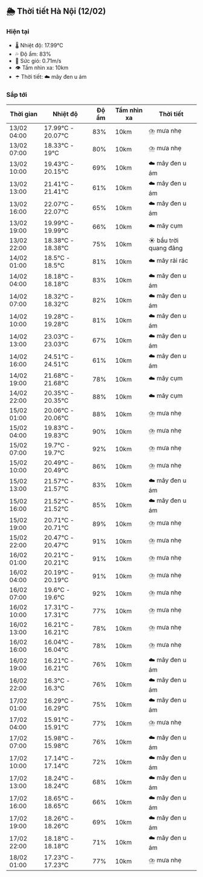 ## 🌦️ Thời tiết Hà Nội (12/02)

### Hiện tại

- 🌡️ Nhiệt độ: 17.99℃
- 💦 Độ ẩm: 83%
- 💨 Sức gió: 0.71m/s
- 👁️ Tầm nhìn xa: 10km
- ☂️ Thời tiết: ☁️ mây đen u ám

### Sắp tới

| Thời gian | Nhiệt độ | Độ ẩm | Tầm nhìn xa | Thời tiết |
| --- | --- | --- | --- | --- |
| 13/02 04:00 | 17.99℃ - 20.07℃ | 83% | 10km | ⛈️ mưa nhẹ |
| 13/02 07:00 | 18.33℃ - 19℃ | 80% | 10km | ⛈️ mưa nhẹ |
| 13/02 10:00 | 19.43℃ - 20.15℃ | 69% | 10km | ☁️ mây đen u ám |
| 13/02 13:00 | 21.41℃ - 21.41℃ | 61% | 10km | ☁️ mây đen u ám |
| 13/02 16:00 | 22.07℃ - 22.07℃ | 65% | 10km | ☁️ mây đen u ám |
| 13/02 19:00 | 19.99℃ - 19.99℃ | 66% | 10km | ☁️ mây cụm |
| 13/02 22:00 | 18.38℃ - 18.38℃ | 75% | 10km | ☀️ bầu trời quang đãng |
| 14/02 01:00 | 18.5℃ - 18.5℃ | 81% | 10km | ☁️ mây rải rác |
| 14/02 04:00 | 18.18℃ - 18.18℃ | 83% | 10km | ☁️ mây đen u ám |
| 14/02 07:00 | 18.32℃ - 18.32℃ | 82% | 10km | ☁️ mây đen u ám |
| 14/02 10:00 | 19.28℃ - 19.28℃ | 81% | 10km | ☁️ mây đen u ám |
| 14/02 13:00 | 23.03℃ - 23.03℃ | 67% | 10km | ☁️ mây đen u ám |
| 14/02 16:00 | 24.51℃ - 24.51℃ | 61% | 10km | ☁️ mây đen u ám |
| 14/02 19:00 | 21.68℃ - 21.68℃ | 78% | 10km | ☁️ mây cụm |
| 14/02 22:00 | 20.35℃ - 20.35℃ | 88% | 10km | ☁️ mây cụm |
| 15/02 01:00 | 20.06℃ - 20.06℃ | 88% | 10km | ⛈️ mưa nhẹ |
| 15/02 04:00 | 19.83℃ - 19.83℃ | 90% | 10km | ⛈️ mưa nhẹ |
| 15/02 07:00 | 19.7℃ - 19.7℃ | 92% | 10km | ⛈️ mưa nhẹ |
| 15/02 10:00 | 20.49℃ - 20.49℃ | 86% | 10km | ⛈️ mưa nhẹ |
| 15/02 13:00 | 21.57℃ - 21.57℃ | 83% | 10km | ☁️ mây đen u ám |
| 15/02 16:00 | 21.52℃ - 21.52℃ | 85% | 10km | ☁️ mây đen u ám |
| 15/02 19:00 | 20.71℃ - 20.71℃ | 89% | 10km | ⛈️ mưa nhẹ |
| 15/02 22:00 | 20.47℃ - 20.47℃ | 91% | 10km | ⛈️ mưa nhẹ |
| 16/02 01:00 | 20.21℃ - 20.21℃ | 91% | 10km | ⛈️ mưa nhẹ |
| 16/02 04:00 | 20.19℃ - 20.19℃ | 91% | 10km | ⛈️ mưa nhẹ |
| 16/02 07:00 | 19.6℃ - 19.6℃ | 92% | 10km | ⛈️ mưa nhẹ |
| 16/02 10:00 | 17.31℃ - 17.31℃ | 77% | 10km | ⛈️ mưa nhẹ |
| 16/02 13:00 | 16.21℃ - 16.21℃ | 78% | 10km | ⛈️ mưa nhẹ |
| 16/02 16:00 | 16.04℃ - 16.04℃ | 78% | 10km | ⛈️ mưa nhẹ |
| 16/02 19:00 | 16.21℃ - 16.21℃ | 76% | 10km | ☁️ mây đen u ám |
| 16/02 22:00 | 16.3℃ - 16.3℃ | 76% | 10km | ☁️ mây đen u ám |
| 17/02 01:00 | 16.29℃ - 16.29℃ | 75% | 10km | ☁️ mây đen u ám |
| 17/02 04:00 | 15.91℃ - 15.91℃ | 77% | 10km | ⛈️ mưa nhẹ |
| 17/02 07:00 | 15.98℃ - 15.98℃ | 76% | 10km | ☁️ mây đen u ám |
| 17/02 10:00 | 17.14℃ - 17.14℃ | 72% | 10km | ☁️ mây đen u ám |
| 17/02 13:00 | 18.24℃ - 18.24℃ | 68% | 10km | ☁️ mây đen u ám |
| 17/02 16:00 | 18.65℃ - 18.65℃ | 66% | 10km | ☁️ mây đen u ám |
| 17/02 19:00 | 18.26℃ - 18.26℃ | 69% | 10km | ☁️ mây đen u ám |
| 17/02 22:00 | 18.18℃ - 18.18℃ | 71% | 10km | ☁️ mây đen u ám |
| 18/02 01:00 | 17.23℃ - 17.23℃ | 77% | 10km | ⛈️ mưa nhẹ |
